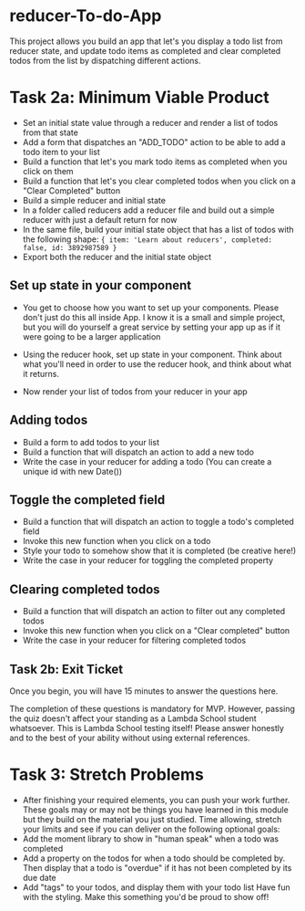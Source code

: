# reducer-To-do-App
This project allows you build an app that let's you display a todo list from reducer state, and update todo items as completed and clear completed todos from the list by dispatching different actions.


# Task 2a: Minimum Viable Product

* Set an initial state value through a reducer and render a list of todos from that state
* Add a form that dispatches an "ADD_TODO" action to be able to add a todo item to your list
* Build a function that let's you mark todo items as completed when you click on them
* Build a function that let's you clear completed todos when you click on a "Clear Completed" button
* Build a simple reducer and initial state
* In a folder called reducers add a reducer file and build out a simple reducer with just a default return for now
* In the same file, build your initial state object that has a list of todos with the following shape:
`{
  item: 'Learn about reducers',
  completed: false,
  id: 3892987589
}`
* Export both the reducer and the initial state object
## Set up state in your component

* You get to choose how you want to set up your components. Please don't just do this all inside App. I know it is a small and simple project, but you will do yourself a great service by setting your app up as if it were going to be a larger application

* Using the reducer hook, set up state in your component. Think about what you'll need in order to use the reducer hook, and think about what it returns.
* Now render your list of todos from your reducer in your app

## Adding todos
* Build a form to add todos to your list
* Build a function that will dispatch an action to add a new todo
* Write the case in your reducer for adding a todo (You can create a unique id with new Date())

## Toggle the completed field
* Build a function that will dispatch an action to toggle a todo's completed field
* Invoke this new function when you click on a todo
* Style your todo to somehow show that it is completed (be creative here!)
* Write the case in your reducer for toggling the completed property

## Clearing completed todos
* Build a function that will dispatch an action to filter out any completed todos
* Invoke this new function when you click on a "Clear completed" button
* Write the case in your reducer for filtering completed todos

## Task 2b: Exit Ticket
Once you begin, you will have 15 minutes to answer the questions here.

The completion of these questions is mandatory for MVP. However, passing the quiz doesn't affect your standing as a Lambda School student whatsoever. This is Lambda School testing itself! Please answer honestly and to the best of your ability without using external references.

 # Task 3: Stretch Problems
* After finishing your required elements, you can push your work further. These goals may or may not be things you have learned in this module but they build on the material you just studied. Time allowing, stretch your limits and see if you can deliver on the following optional goals:
* Add the moment library to show in "human speak" when a todo was completed
* Add a property on the todos for when a todo should be completed by. Then display that a todo is "overdue" if it has not been completed by its due date
* Add "tags" to your todos, and display them with your todo list
Have fun with the styling. Make this something you'd be proud to show off!

